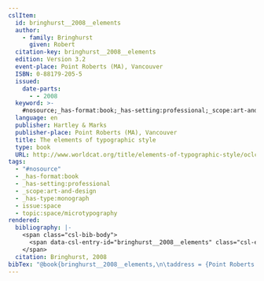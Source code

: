 ```yaml
---
cslItem:
  id: bringhurst__2008__elements
  author:
    - family: Bringhurst
      given: Robert
  citation-key: bringhurst__2008__elements
  edition: Version 3.2
  event-place: Point Roberts (MA), Vancouver
  ISBN: 0-88179-205-5
  issued:
    date-parts:
      - - 2008
  keyword: >-
    #nosource;_has-format:book;_has-setting:professional;_scope:art-and-design;_has-type:monograph;collection::space::microtypography
  language: en
  publisher: Hartley & Marks
  publisher-place: Point Roberts (MA), Vancouver
  title: The elements of typographic style
  type: book
  URL: http://www.worldcat.org/title/elements-of-typographic-style/oclc/55633787
tags:
  - "#nosource"
  - _has-format:book
  - _has-setting:professional
  - _scope:art-and-design
  - _has-type:monograph
  - issue:space
  - topic:space/microtypography
rendered:
  bibliography: |-
    <span class="csl-bib-body">
      <span data-csl-entry-id="bringhurst__2008__elements" class="csl-entry">Bringhurst, R. 2008. <i>The elements of typographic style</i> (Version 3.2). Hartley &#38; Marks. <a href='http://www.worldcat.org/title/elements-of-typographic-style/oclc/55633787'>http://www.worldcat.org/title/elements-of-typographic-style/oclc/55633787</a></span>
    </span>
  citation: Bringhurst, 2008
bibTex: "@book{bringhurst__2008__elements,\n\taddress = {Point Roberts (MA), Vancouver},\n\tauthor = {Bringhurst, Robert},\n\tedition = {Version 3.2},\n\tyear = {2008},\n\tpublisher = {Hartley & Marks},\n\ttitle = {The elements of typographic style},\n}\n\n"
---
```

